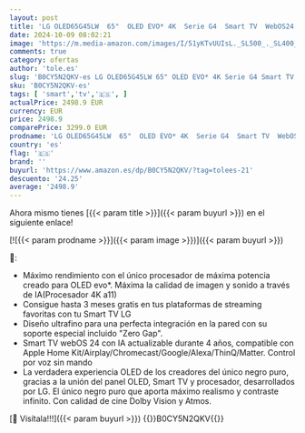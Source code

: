 ```yaml
---
layout: post
title: 'LG OLED65G45LW  65"  OLED EVO* 4K  Serie G4  Smart TV  WebOS24  Procesador a11  Dolby Vision  Dolby Atmos  webOS 24  3840X2160 TV Gaming  144 Hz  Integración Pared  Negro'
date: 2024-10-09 08:02:21
image: 'https://m.media-amazon.com/images/I/51yKTvUUIsL._SL500_._SL400_.jpg'
comments: true
category: ofertas
author: 'tole.es'
slug: 'B0CY5N2QKV-es LG OLED65G45LW 65" OLED EVO* 4K Serie G4 Smart TV WebOS24...'
sku: 'B0CY5N2QKV-es'
tags: [ 'smart','tv','🇪🇸', ]
actualPrice: 2498.9 EUR
currency: EUR
price: 2498.9
comparePrice: 3299.0 EUR
prodname: 'LG OLED65G45LW  65"  OLED EVO* 4K  Serie G4  Smart TV  WebOS24  Procesador a11  Dolby Vision  Dolby Atmos  webOS 24  3840X2160 TV Gaming  144 Hz  Integración Pared  Negro'
country: 'es'
flag: '🇪🇸'
brand: ''
buyurl: 'https://www.amazon.es/dp/B0CY5N2QKV/?tag=tolees-21'
descuento: '24.25'
average: '2498.9'
---
```


Ahora mismo tienes [{{< param title >}}]({{< param buyurl >}}) en el siguiente enlace!

[![{{< param prodname >}}]({{< param image >}})]({{< param buyurl >}})

🔎:

- Máximo rendimiento con el único procesador de máxima potencia creado para OLED evo*. Máxima la calidad de imagen y sonido a través de IA(Procesador 4K a11)
- Consigue hasta 3 meses gratis en tus plataformas de streaming favoritas con tu Smart TV LG
- Diseño ultrafino para una perfecta integración en la pared con su soporte especial incluido "Zero Gap".
- Smart TV webOS 24 con IA actualizable durante 4 años, compatible con Apple Home Kit/Airplay/Chromecast/Google/Alexa/ThinQ/Matter. Control por voz sin mando
- La verdadera experiencia OLED de los creadores del único negro puro, gracias a la unión del panel OLED, Smart TV y procesador, desarrollados por LG. El único negro puro que aporta máximo realismo y contraste infinito. Con calidad de cine Dolby Vision y Atmos.

[🛒 Visítala!!!]({{< param buyurl >}})
{{<world>}}B0CY5N2QKV{{</world>}}
